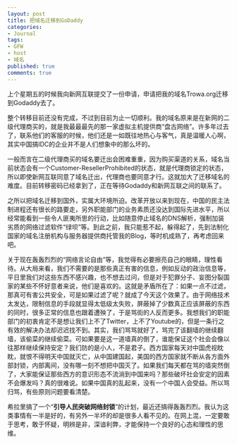 ```yaml
---
layout: post
title: 把域名迁移到GoDaddy
categories:
- Journal
tags:
- GFW
- host
- 域名
published: true
comments: true
---
```

<p>上个星期五的时候我向新网互联提交了一份申请，申请把我的域名Trowa.org迁移到Godaddy去了。</p>

<p>整个转移目前还没有完成，不过到目前为止一切顺利。我的域名原来是在新网的二级代理商买的，就是我最最最先的那一家虚拟主机提供商“盘古网络”。许多年过去了，联系他们的客服的时候，他们还是一如既往地热心与客气，真是温暖人心啊，其实中国搞IDC的企业并不是人们想象中的那么坏的。</p>

<p>一般而言在二级代理商买的域名要迁出会困难重重，因为购买渠道的关系，域名当前状态会有一个Customer-ResellerProhibited的状态，就是代理商锁定的状态，所以即使新网互联同意了域名迁出，代理商也要同意才行。这就加大了迁移域名的难度。目前转移密码已经拿到了，正在等待Godaddy和新网互联之间的联系了。</p>

<p>之所以把域名迁移到国外，实属大环境所迫。改革开放以来到现在，中国的民主法制进程还有很长的路要走，另外职能部门的业务素质还没达到国际先进水平，所以经常能看到一些令人匪夷所思的行动，比如随意停止域名的DNS解析，强制加装劣质的网络过滤软件“绿坝”等。到此之前，我只能惹不起，躲得起了，先到法制化国家的域名注册机构与服务器提供商托管我的Blog，等时机成熟了，再考虑回来吧。</p>

<p>关于现在轰轰烈烈的“网络言论自由”等，我觉得有必要擦亮自己的眼睛，理性看待。从大局来看，我们不需要的是那些真正有害的信息，例如反动的政治信息等，平日里我们对这些东西不感兴趣，也不想去过问，但是对于犯罪分子、妄图分裂国家的某些不怀好意者来说，他们是喜欢的。这就是矛盾所在了：如果一点不过滤，那真可有害公共安全，可是如果过滤了呢？就成了今天这个效果了。由于网络技术太发达，限制信息的手段就显得太低级太失败，屏蔽掉了少数真正应该屏蔽的东西的同时，很多正常的信息也跟着遭殃了，于是骂街的人反而更多。我想我们的职能部门的初衷肯定不是想让我们上不了Twitter，上不了Youtube的，但是一条行之有效的解决办法却迟迟找不到。其实，我们骂骂就好了，骂完了该翻墙的继续翻墙，该偷菜的继续偷菜。可如果要是这一道墙真的倒了，谁能保证这个社会会像以往那样继续保持安定？我们防的是小人，不是君子。西方国家每天对中国虎视眈眈，就恨不得明天中国就灭亡，从中国建国起，美国的西方国家就不断从各方面外部封锁，内部离间，没有哪一刻不想把中国灭了。如果我们每天都在骂的墙突然倒了，大家能保证那些西方的意识形态不流淌到中国来吗？那些破坏社会安定的因素不会爆发吗？真的很难说。如果中国真的乱起来，没有一个中国人会受益。所以骂归骂，有些原则问题要看清楚。</p>

<p>希拉里搞了一个“<strong>引导人民突破网络封锁</strong>”的计划，最近还搞得轰轰烈烈。我认为这类事情有一半是好的，有另外一半坏的却是很多人看不见的。在网上混，一定要敢于思考，敢于怀疑，明辨是非，深谙利弊，才能保持一个良好的心态和理性的思维。</p>
